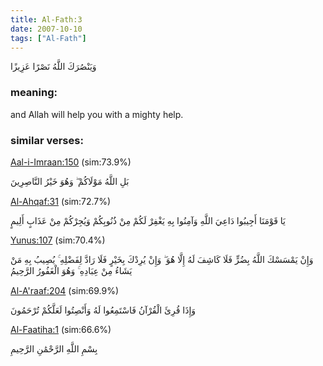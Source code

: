 ```yaml
---
title: Al-Fath:3
date: 2007-10-10
tags: ["Al-Fath"]
---
```

وَيَنْصُرَكَ اللَّهُ نَصْرًا عَزِيزًا
### meaning: 
and Allah will help you with a mighty help.
### similar verses: 

[Aal-i-Imraan:150](/3/150) (sim:73.9%)

بَلِ اللَّهُ مَوْلَاكُمْ ۖ وَهُوَ خَيْرُ النَّاصِرِينَ

[Al-Ahqaf:31](/46/31) (sim:72.7%)

يَا قَوْمَنَا أَجِيبُوا دَاعِيَ اللَّهِ وَآمِنُوا بِهِ يَغْفِرْ لَكُمْ مِنْ ذُنُوبِكُمْ وَيُجِرْكُمْ مِنْ عَذَابٍ أَلِيمٍ

[Yunus:107](/10/107) (sim:70.4%)

وَإِنْ يَمْسَسْكَ اللَّهُ بِضُرٍّ فَلَا كَاشِفَ لَهُ إِلَّا هُوَ ۖ وَإِنْ يُرِدْكَ بِخَيْرٍ فَلَا رَادَّ لِفَضْلِهِ ۚ يُصِيبُ بِهِ مَنْ يَشَاءُ مِنْ عِبَادِهِ ۚ وَهُوَ الْغَفُورُ الرَّحِيمُ

[Al-A'raaf:204](/7/204) (sim:69.9%)

وَإِذَا قُرِئَ الْقُرْآنُ فَاسْتَمِعُوا لَهُ وَأَنْصِتُوا لَعَلَّكُمْ تُرْحَمُونَ

[Al-Faatiha:1](/1/1) (sim:66.6%)

بِسْمِ اللَّهِ الرَّحْمَٰنِ الرَّحِيمِ
